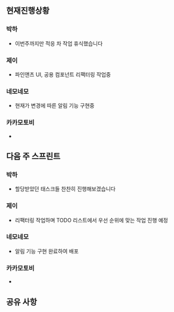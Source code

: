 ## 현재진행상황
### 박하
- 이번주까지만 적응 차 작업 휴식했습니다
### 제이
- 파인앤츠 UI, 공용 컴포넌트 리팩터링 작업중 
### 네모네모
- 현재가 변경에 따른 알림 기능 구현중
### 카카모토비
- 

## 다음 주 스프린트
### 박하
- 할당받았던 태스크들 찬찬히 진행해보겠습니다
### 제이
- 리팩터링 작업하며 TODO 리스트에서 우선 순위에 맞는 작업 진행 예정
### 네모네모
- 알림 기능 구현 완료하여 배포
### 카카모토비
- 

## 공유 사항
